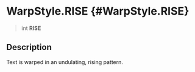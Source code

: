 WarpStyle.RISE {#WarpStyle.RISE}
==============

> int **RISE**

Description
-----------

Text is warped in an undulating, rising pattern.
